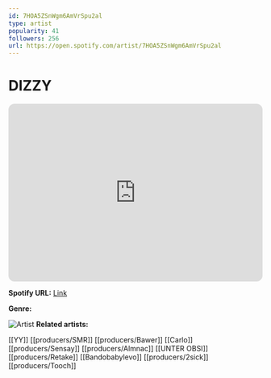 ```yaml
---
id: 7HOA5ZSnWgm6AmVrSpu2al
type: artist
popularity: 41
followers: 256
url: https://open.spotify.com/artist/7HOA5ZSnWgm6AmVrSpu2al
---
```

# DIZZY

<iframe style="border-radius:12px" src="https://open.spotify.com/embed/artist/7HOA5ZSnWgm6AmVrSpu2al" width="100%" height="352" frameBorder="0" allowfullscreen="" allow="autoplay; clipboard-write; encrypted-media; fullscreen; picture-in-picture" loading="lazy"></iframe>

**Spotify URL:** [Link](https://open.spotify.com/artist/7HOA5ZSnWgm6AmVrSpu2al)

**Genre:** 

![Artist](https://i.scdn.co/image/ab6761610000e5eb5c9c87fc6324d733b4ca215e)
**Related artists:**

[[YY]]
[[producers/SMR]]
[[producers/Bawer]]
[[Carlo]]
[[producers/Sensay]]
[[producers/Almnac]]
[[UNTER OBSI]]
[[producers/Retake]]
[[Bandobabylevo]]
[[producers/2sick]]
[[producers/Tooch]]

